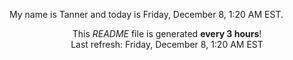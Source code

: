 My name is Tanner and today is Friday, December 8, 1:20 AM EST.

<p align="center">This <i>README</i> file is generated <b>every 3 hours</b>!</br>Last refresh: Friday, December 8, 1:20 AM EST<br /></p>
